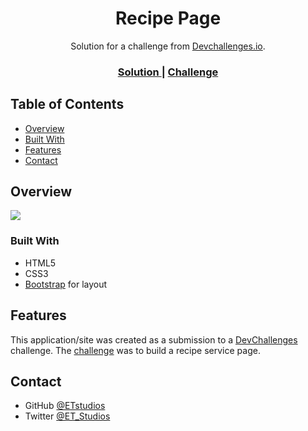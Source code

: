 <h1 align="center">Recipe Page</h1>

<div align="center">
   Solution for a challenge from  <a href="http://devchallenges.io" target="_blank">Devchallenges.io</a>.
</div>

<div align="center">
  <h3>
    <a href="https://phasmatechnologies.com/recipe/">
      Solution
    </a>
    <span> | </span>
    <a href="https://devchallenges.io/challenges/OEKdUZ6xs0h99C38XVht">
      Challenge
    </a>
  </h3>
</div>

## Table of Contents
- [Overview](#overview)
- [Built With](#built-with)
- [Features](#features)
- [Contact](#contact)

## Overview
<img src="https://phasma-technologies.s3.us-east-2.amazonaws.com/devchallenges/interior.jpg">

### Built With
- HTML5
- CSS3
- [Bootstrap](https://getbootstrap.com) for layout

## Features
This application/site was created as a submission to a [DevChallenges](https://devchallenges.io/challenges) challenge. The [challenge](https://devchallenges.io/challenges/OEKdUZ6xs0h99C38XVht) was to build a recipe service page.

## Contact
- GitHub [@ETstudios](https://github.com/ETstudios)
- Twitter [@ET_Studios](https://twitter.com/ET_Studios)